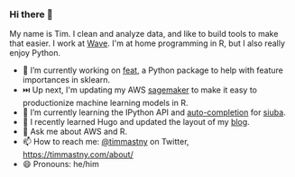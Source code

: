 ### Hi there 👋

My name is Tim. I clean and analyze data, and like to build tools to make that easier. 
I work at [Wave](https://www.wave.com/en/).
I'm at home programming in R, but I also really enjoy Python. 

- 🔭 I’m currently working on [feat](https://github.com/tmastny/feat), a Python package to help with feature importances in sklearn. 
- ⏭️ Up next, I'm updating my AWS [sagemaker](https://github.com/tmastny/sagemaker) to make it easy to productionize machine learning models in R.
- 🌱 I’m currently learning the IPython API and [auto-completion](https://github.com/machow/siuba/pull/249) for [siuba](https://github.com/machow/siuba).
- 📖 I recently learned Hugo and updated the layout of my [blog](https://timmastny.com/).
- 💬 Ask me about AWS and R.
- 📫 How to reach me: [@timmastny](https://twitter.com/timmastny) on Twitter, https://timmastny.com/about/
- 😄 Pronouns: he/him
